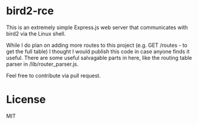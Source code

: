 # bird2-rce

This is an extremely simple Express.js web server that communicates with bird2 via the Linux shell.

While I do plan on adding more routes to this project (e.g. GET /routes - to get the full table) I thought I would publish this code in case anyone finds it useful. There are some useful salvagable parts in here, like the routing table parser in /lib/router_parser.js.

Feel free to contribute via pull request.

# License

MIT